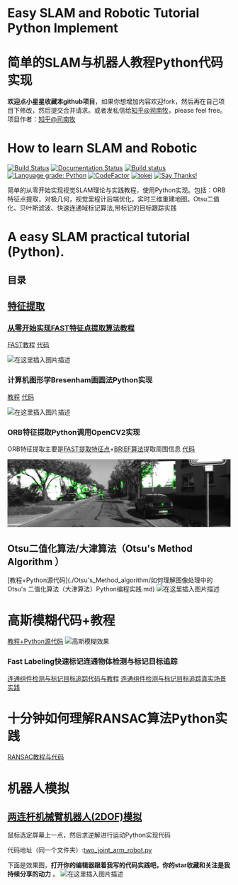 # Easy  SLAM and Robotic Tutorial Python Implement

# 简单的SLAM与机器人教程Python代码实现
**欢迎点小星星收藏本github项目**，如果你想增加内容欢迎fork，然后再在自己项目下修改，然后提交合并请求。或者发私信给[知乎@司南牧](https://www.zhihu.com/people/yuanmuou/activities)，please feel free。
项目作者：[知乎@司南牧](https://www.zhihu.com/people/yuanmuou/activities)
# How to learn SLAM and Robotic

[![Build Status](https://travis-ci.org/AtsushiSakai/PythonRobotics.svg?branch=master)](https://travis-ci.org/varyshare/easy_slam_tutorial)
[![Documentation Status](https://readthedocs.org/projects/pythonrobotics/badge/?version=latest)](https://github.com/varyshare/easy_slam_tutorial/blob/master/README.md)
[![Build status](https://ci.appveyor.com/api/projects/status/sb279kxuv1be391g?svg=true)](https://ci.appveyor.com/project/varyshare/easy_slam_tutorial)
[![Language grade: Python](https://img.shields.io/lgtm/grade/python/g/AtsushiSakai/PythonRobotics.svg?logo=lgtm&logoWidth=18)](https://lgtm.com/projects/g/AtsushiSakai/PythonRobotics/context:python)
[![CodeFactor](https://www.codefactor.io/repository/github/atsushisakai/pythonrobotics/badge/master)](https://www.codefactor.io/repository/github/varyshare/easy_slam_tutorial/overview/master)
[![tokei](https://tokei.rs/b1/github/varyshare/easy_slam_tutorial/)](https://github.com/varyshare/easy_slam_tutorial)
[![Say Thanks!](https://img.shields.io/badge/Say%20Thanks-!-1EAEDB.svg)](https://www.zhihu.com/people/yuanmuou/activities)

简单的从零开始实现视觉SLAM理论与实践教程，使用Python实现。包括：ORB特征点提取，对极几何，视觉里程计后端优化，实时三维重建地图。Otsu二值化、贝叶斯滤波、快速连通域标记算法,带标记的目标跟踪实践
# A easy SLAM practical tutorial (Python).

## 目录

##  [特征提取](./feature_extract/)
###  [从零开始实现FAST特征点提取算法教程](./feature_extract/从零开始实现FAST特征点提取算法教程.md)
[FAST教程](./feature_extract/从零开始实现FAST特征点提取算法教程.md) [代码](./feature_extract/FAST_feature_extraction.py)

![在这里插入图片描述](https://img-blog.csdnimg.cn/20190722103253875.png?x-oss-process=image/watermark,type_ZmFuZ3poZW5naGVpdGk,shadow_10,text_aHR0cHM6Ly9ibG9nLmNzZG4ubmV0L3ZhcnlzaGFyZQ==,size_16,color_FFFFFF,t_70)

### 计算机图形学Bresenham画圆法Python实现
[教程](./feature_extract/Bresenham布雷森汉姆算法画圆教程.md) [代码](./feature_extract/bresenham_circle.py)

![在这里插入图片描述](https://img-blog.csdnimg.cn/20190721174903599.png?x-oss-process=image/watermark,type_ZmFuZ3poZW5naGVpdGk,shadow_10,text_aHR0cHM6Ly9ibG9nLmNzZG4ubmV0L3ZhcnlzaGFyZQ==,size_16,color_FFFFFF,t_70)

### ORB特征提取Python调用OpenCV2实现
ORB特征提取主要是[FAST提取特征点](./feature_extract/从零开始实现FAST特征点提取算法教程.md)+[BRIEF算法](https://blog.csdn.net/varyshare/article/details/96568030)提取周围信息
[代码](./feature_extract/ORB_feature_extract.py)

![1563794343832](./img/orb_效果图.png)

## Otsu二值化算法/大津算法（Otsu's Method Algorithm ）
[教程+Python源代码](./Otsu's_Method_algorithm/如何理解图像处理中的Otsu's 二值化算法（大津算法）Python编程实践.md) 
![在这里插入图片描述](./Otsu's_Method_algorithm/eight_二值化效果.png)
# 高斯模糊代码+教程
[教程+Python源代码](./image_smooth_blur/如何理解高斯模糊原理与具体Python编程实现.ipynb) 
![高斯模糊效果](./image_smooth_blur/高斯模糊效果.png)

### Fast Labeling快速标记连通物体检测与标记目标追踪
[连通组件检测与标记目标追踪代码与教程](./Connected_Components)
[连通组件检测与标记目标追踪真实场景实践](./Connected_Components/real_scene_practice)

# 十分钟如何理解RANSAC算法Python实践

[RANSAC教程与代码](RANSAC)


# 机器人模拟

## [两连杆机械臂机器人(2DOF)模拟](./joint_robot_simulation/)

鼠标选定屏幕上一点，然后求逆解进行运动Python实现代码

代码地址（同一个文件夹）:[two_joint_arm_robot.py](./joint_robot_simulation/two_joint_arm_robot.py)

下面是效果图，**打开你的编辑器跟着我写的代码实践吧，你的star收藏和关注是我持续分享的动力** 。
![在这里插入图片描述](https://img-blog.csdnimg.cn/20190724160425592.gif)





